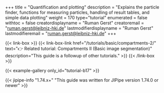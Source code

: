 +++
title = "Quantification and plotting"
description = "Explains the particle finder, functions for measuring particles, handling of result tables, and simple data plotting"
weight = 170
type="tutorial"
enumerated = false
withtoc = false
creatordisplayname = "Ruman Gerst"
creatoremail = "ruman.gerst@leibniz-hki.de"
lastmodifierdisplayname = "Ruman Gerst"
lastmodifieremail = "ruman.gerst@leibniz-hki.de"
+++

{{< link-box >}}
    {{< link-box-link href="/tutorials/basic/compartments-2/" text="👉 Related tutorial: Compartments II (Basic image segmentation)" description="This guide is a followup of other tutorials." >}}
{{< /link-box >}}

{{< example-gallery only_id="tutorial-b17" >}}

{{< jipipe-info "1.74.x+" "This guide was written for JIPipe version 1.74.0 or newer" >}}
